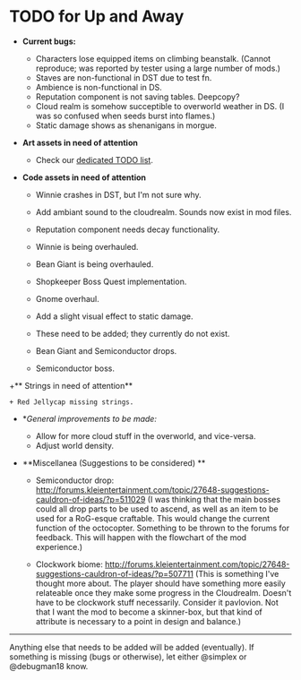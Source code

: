 # TODO for Up and Away

+ **Current bugs:**

	+ Characters lose equipped items on climbing beanstalk. (Cannot reproduce; was reported by tester using a large number of mods.)
	+ Staves are non-functional in DST due to test fn.
	+ Ambience is non-functional in DS.
	+ Reputation component is not saving tables. Deepcopy?
	+ Cloud realm is somehow succeptible to overworld weather in DS. (I was so confused when seeds burst into flames.)
	+ Static damage shows as shenanigans in morgue.

+ **Art assets in need of attention**

	+ Check our [dedicated TODO list](TODO_ART.md).

+ **Code assets in need of attention**

	+ Winnie crashes in DST, but I'm not sure why.
	+ Add ambiant sound to the cloudrealm. Sounds now exist in mod files.
	+ Reputation component needs decay functionality.
	+ Winnie is being overhauled.
	+ Bean Giant is being overhauled.	
	+ Shopkeeper Boss Quest implementation.
	+ Gnome overhaul.
	+ Add a slight visual effect to static damage.

	+ These need to be added; they currently do not exist.

	+ Bean Giant and Semiconductor drops.
	+ Semiconductor boss.

+** Strings in need of attention**

	+ Red Jellycap missing strings.

+ **General improvements to be made:*

	+ Allow for more cloud stuff in the overworld, and vice-versa.
	+ Adjust world density.

+ **Miscellanea (Suggestions to be considered) **

	+ Semiconductor drop: http://forums.kleientertainment.com/topic/27648-suggestions-cauldron-of-ideas/?p=511029 (I was thinking that the main bosses could all drop parts to be used to ascend, as well as an item to be used for a RoG-esque craftable. This would change the current function of the octocopter. Something to be thrown to the forums for feedback. This will happen with the flowchart of the mod experience.)

	+ Clockwork biome: http://forums.kleientertainment.com/topic/27648-suggestions-cauldron-of-ideas/?p=507711 (This is something I've thought more about. The player should have something more easily relateable once they make some progress in the Cloudrealm. Doesn't have to be clockwork stuff necessarily. Consider it pavlovion. Not that I want the mod to become a skinner-box, but that kind of attribute is necessary to a point in design and balance.)

******

Anything else that needs to be added will be added (eventually). 
If something is missing (bugs or otherwise), let either @simplex or @debugman18 know.

<!--
vim: ft=markdown nofoldenable
-->
